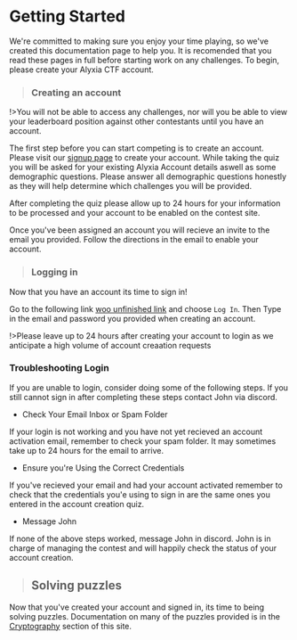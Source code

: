 # Getting Started

We're committed to making sure you enjoy your time playing, so we've created this documentation page to help you. It is recomended that you read these pages in full before starting work on any challenges. To begin, please create your Alyxia CTF account.

> ### Creating an account

!>You will not be able to access any challenges, nor will you be able to view your leaderboard position against other contestants until you have an account.

The first step before you can start competing is to create an account. Please visit our [signup page](https://docs.google.com/forms/d/e/1FAIpQLSff79HnZlQgC8P3fXH9xhkOHQ_aBMQbMNDlQsgaQM5vzNBKtg/viewform) to create your account. While taking the quiz you will be asked for your existing Alyxia Account details aswell as some demographic questions. Please answer all demographic questions honestly as they will help determine which challenges you will be provided.

After completing the quiz please allow up to 24 hours for your information to be processed and your account to be enabled on the contest site.

Once you've been assigned an account you will recieve an invite to the email you provided. Follow the directions in the email to enable your account.

> ### Logging in

Now that you have an account its time to sign in! 

Go to the following link [woo unfinished link](hi) and choose `Log In`. Then Type in the email and password you provided when creating an account. 

!>Please leave up to 24 hours after creating your account to login as we anticipate a high volume of account creaation requests

### Troubleshooting Login

If you are unable to login, consider doing some of the following steps. If you still cannot sign in after completing these steps contact John via discord. 

* Check Your Email Inbox or Spam Folder

If your login is not working and you have not yet recieved an account activation email, remember to check your spam folder. It may sometimes take up to 24 hours for the email to arrive.

* Ensure you're Using the Correct Credentials

If you've recieved your email and had your account activated remember to check that the credentials you'e using to sign in are the same ones you entered in the account creation quiz. 

* Message John

If none of the above steps worked, message John in discord. John is in charge of managing the contest and will happily check the status of your account creation. 

> ## Solving puzzles

Now that you've created your account and signed in, its time to being solving puzzles. Documentation on many of the puzzles provided is in the [Cryptography](/cryptography/index.md) section of this site.
